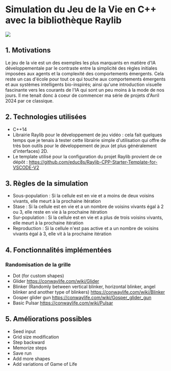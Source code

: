 # Simulation du Jeu de la Vie en C++ avec la bibliothèque Raylib

![]([https://github.com/Your_Repository_Name/Your_GIF_Name.gif](https://github.com/NajibXY/Game-Of-Life-using-CPP-and-Raylib/blob/master/gifs/main.gif))

## 1. Motivations

Le jeu de la vie est un des exemples les plus marquants en matière d'IA développementale par le contraste entre la simplicité des règles initiales imposées aux agents et la complexité des comportements émergents. 
Cela reste un cas d'école pour tout ce qui touche aux comportements émergents et aux systèmes intelligents bio-inspirés; ainsi qu'une introduction visuelle fascinante vers les courants de l'IA qui sont un peu moins à la mode de nos jours. 
Il me tenait donc à coeur de commencer ma série de projets d'Avril 2024 par ce classique.

## 2. Technologies utilisées

- C++14
- Librairie Raylib pour le développement de jeu vidéo : cela fait quelques temps que je tenais à tester cette librairie simple d'utilisation qui offre de très bon outils pour le développement de jeux (et plus généralement d'interfaces) 2D.
- Le template utilisé pour la configuration du projet Raylib provient de ce dépôt : https://github.com/educ8s/Raylib-CPP-Starter-Template-for-VSCODE-V2

## 3. Règles de la simulation

- Sous-population : Si la cellule est en vie et a moins de deux voisins vivants, elle meurt à la prochaine itération
- Stase : Si la cellule est en vie et a un nombre de voisins vivants égal à 2 ou 3, elle reste en vie à la prochaine itération
- Sur-population : Si la cellule est en vie et a plus de trois voisins vivants, elle meurt à la prochaine itération
- Reproduction : Si la cellule n'est pas active et a un nombre de voisins vivants égal à 3, elle vit à la prochaine itération

## 4. Fonctionnalités implémentées

### Randomisation de la grille

- Dot (for custom shapes)
- Glider https://conwaylife.com/wiki/Glider
- Blinker (Randomly between vertical blinker, horizontal blinker, angel blinker and another type of blinkers) https://conwaylife.com/wiki/Blinker
- Gosper glider gun https://conwaylife.com/wiki/Gosper_glider_gun
- Basic Pulsar https://conwaylife.com/wiki/Pulsar

## 5. Améliorations possibles

- Seed input
- Grid size modification
- Step backward
- Memorize steps
- Save run
- Add more shapes
- Add variations of Game of Life
